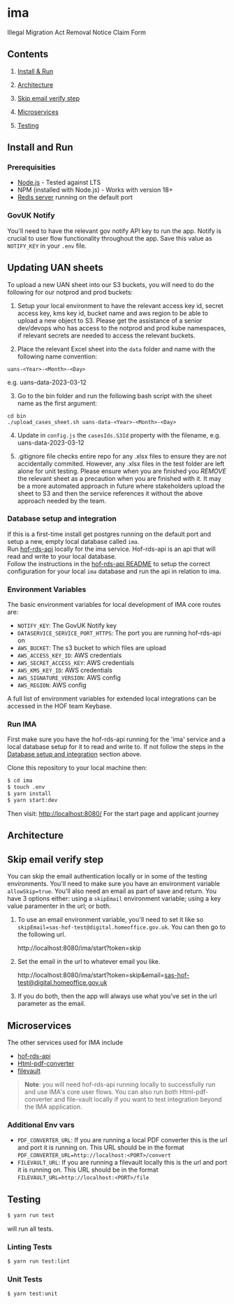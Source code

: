 # ima
Illegal Migration Act Removal Notice Claim Form

## Contents

1. [Install & Run](#install-and-run)

2. [Architecture](#architecture)

3. [Skip email verify step](#skip-email-verify-step)

4. [Microservices](#microservices)

5. [Testing](#testing)

## Install and Run

### Prerequisities

- [Node.js](https://nodejs.org/en/) - Tested against LTS
- NPM (installed with Node.js) - Works with version 18+
- [Redis server](http://redis.io/download) running on the default port

### GovUK Notify

You'll need to have the relevant gov notify API key to run the app. Notify is crucial to user flow functionality throughout the app. Save this value as `NOTIFY_KEY` in your `.env` file. 

## Updating UAN sheets
To upload a new UAN sheet into our S3 buckets, you will need to do the following for our notprod and prod buckets:

1. Setup your local environment to have the relevant access key id, secret access key, kms key id, bucket name and aws region to be able to upload a new object to S3. Please get the assistance of a senior dev/devops who has access to the notprod and prod kube namespaces, if relevant secrets are needed to access the relevant buckets.

2. Place the relevant Excel sheet into the `data` folder and name with the following name convention:
```
uans-<Year>-<Month>-<Day>
```
e.g. uans-data-2023-03-12

3. Go to the bin folder and run the following bash script with the sheet name as the first argument:
```
cd bin
./upload_cases_sheet.sh uans-data-<Year>-<Month>-<Day>
```

4. Update in `config.js` the `casesIds.S3Id` property with the filename, e.g. uans-data-2023-03-12

5. .gitignore file checks entire repo for any .xlsx files to ensure they are not accidentally commited. However, any .xlsx files in the test folder are left alone for unit testing. Please ensure when you are finished you *REMOVE* the relevant sheet as a precaution when you are finished with it. It may be a more automated approach in future where stakeholders upload the sheet to S3 and then the service references it without the above approach needed by the team.


### Database setup and integration

If this is a first-time install get postgres running on the default port and setup a new, empty local database called `ima`.  
Run [hof-rds-api](https://github.com/UKHomeOffice/hof-rds-api) locally for the ima service. Hof-rds-api is an api that will read and write to your local database.  
Follow the instructions in the [hof-rds-api README](https://github.com/UKHomeOffice/hof-rds-api/blob/master/README.md) to setup the correct configuration for your local `ima` database and run the api in relation to ima.

### Environment Variables

The basic environment variables for local development of IMA core routes are:

- `NOTIFY_KEY`: The GovUK Notify key
- `DATASERVICE_SERVICE_PORT_HTTPS`: The port you are running hof-rds-api on
- `AWS_BUCKET`: The s3 bucket to which files are upload
- `AWS_ACCESS_KEY_ID`: AWS credentials
- `AWS_SECRET_ACCESS_KEY`: AWS credentials
- `AWS_KMS_KEY_ID`: AWS credentials
- `AWS_SIGNATURE_VERSION`: AWS config
- `AWS_REGION`: AWS config

A full list of environment variables for extended local integrations can be accessed in the HOF team Keybase.

### Run IMA

First make sure you have the hof-rds-api running for the 'ima' service and a local database setup for it to read and write to. If not follow the steps in the [Database setup and integration](#database-setup-and-integration) section above.

Clone this repository to your local machine then:

```bash
$ cd ima
$ touch .env
$ yarn install
$ yarn start:dev
```

Then visit: [http://localhost:8080/](http://localhost:8080/) For the start page and applicant journey


## Architecture


## Skip email verify step

You can skip the email authentication locally or in some of the testing environments.  You'll need to make sure you have an environment variable `allowSkip=true`. You'll also need an email as part of save and return.  You have 3 options either: using a `skipEmail` environment variable; using a key value paramenter in the url; or both.

1. To use an email environment variable, you'll need to set it like so `skipEmail=sas-hof-test@digital.homeoffice.gov.uk`. You can then go to the following url.

    http://localhost:8080/ima/start?token=skip

2. Set the email in the url to whatever email you like.

    http://localhost:8080/ima/start?token=skip&email=sas-hof-test@digital.homeoffice.gov.uk

3. If you do both, then the app will always use what you've set in the url parameter as the email.

## Microservices

The other services used for IMA include

- [hof-rds-api](https://github.com/UKHomeOffice/hof-rds-api)
- [Html-pdf-converter](https://github.com/UKHomeOffice/html-pdf-converter)
- [filevault](https://github.com/UKHomeOffice/file-vault)

> **Note**: you will need hof-rds-api running locally to successfully run and use IMA's core user flows. You can also run both Html-pdf-converter and file-vault locally if you want to test integration beyond the IMA application.

### Additional Env vars

- `PDF_CONVERTER_URL`: If you are running a local PDF converter this is the url and port it is running on. This URL should be in the format `PDF_CONVERTER_URL=http://localhost:<PORT>/convert`
- `FILEVAULT_URL`: If you are running a filevault locally this is the url and port it is running on. This URL should be in the format `FILEVAULT_URL=http://localhost:<PORT>/file`

## Testing

```bash
$ yarn run test
```
will run all tests.

### Linting Tests

```bash
$ yarn run test:lint
```

### Unit Tests

```bash
$ yarn test:unit
```
